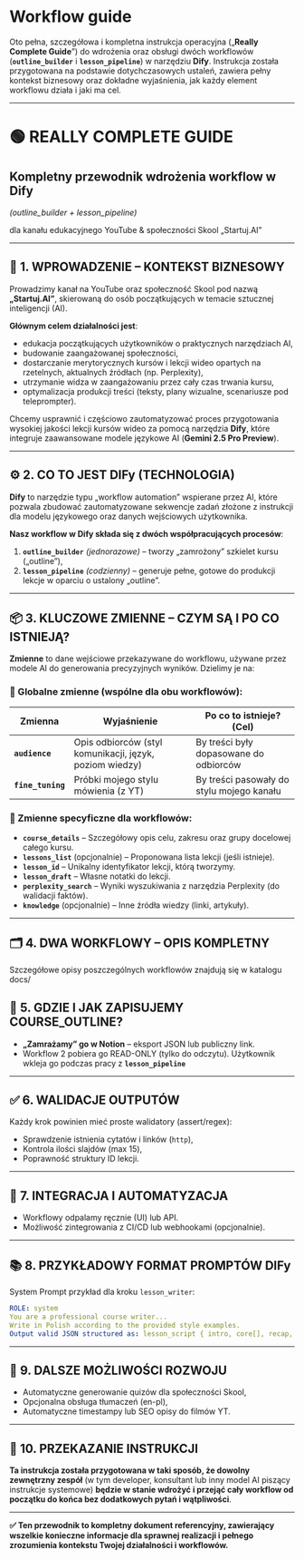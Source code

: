 # Workflow guide

Oto pełna, szczegółowa i kompletna instrukcja operacyjna („**Really Complete Guide**”) do wdrożenia oraz obsługi dwóch workflowów (**`outline_builder`** i **`lesson_pipeline`**) w narzędziu **Dify**. Instrukcja została przygotowana na podstawie dotychczasowych ustaleń, zawiera pełny kontekst biznesowy oraz dokładne wyjaśnienia, jak każdy element workflowu działa i jaki ma cel.

---

# 🟢 **REALLY COMPLETE GUIDE**

## Kompletny przewodnik wdrożenia workflow w Dify

*(outline_builder + lesson_pipeline)*

dla kanału edukacyjnego YouTube & społeczności Skool „Startuj.AI”

---

## 📌 **1. WPROWADZENIE – KONTEKST BIZNESOWY**

Prowadzimy kanał na YouTube oraz społeczność Skool pod nazwą **„Startuj.AI”**, skierowaną do osób początkujących w temacie sztucznej inteligencji (AI).

**Głównym celem działalności jest**:

- edukacja początkujących użytkowników o praktycznych narzędziach AI,
- budowanie zaangażowanej społeczności,
- dostarczanie merytorycznych kursów i lekcji wideo opartych na rzetelnych, aktualnych źródłach (np. Perplexity),
- utrzymanie widza w zaangażowaniu przez cały czas trwania kursu,
- optymalizacja produkcji treści (teksty, plany wizualne, scenariusze pod teleprompter).

Chcemy usprawnić i częściowo zautomatyzować proces przygotowania wysokiej jakości lekcji kursów wideo za pomocą narzędzia **Dify**, które integruje zaawansowane modele językowe AI (**Gemini 2.5 Pro Preview**).

---

## ⚙️ **2. CO TO JEST DIFy (TECHNOLOGIA)**

**Dify** to narzędzie typu „workflow automation” wspierane przez AI, które pozwala zbudować zautomatyzowane sekwencje zadań złożone z instrukcji dla modelu językowego oraz danych wejściowych użytkownika.

**Nasz workflow w Dify składa się z dwóch współpracujących procesów**:

1. **`outline_builder`** *(jednorazowe)* – tworzy „zamrożony” szkielet kursu („outline”),
2. **`lesson_pipeline`** *(codzienny)* – generuje pełne, gotowe do produkcji lekcje w oparciu o ustalony „outline”.

---

## 📦 **3. KLUCZOWE ZMIENNE – CZYM SĄ I PO CO ISTNIEJĄ?**

**Zmienne** to dane wejściowe przekazywane do workflowu, używane przez modele AI do generowania precyzyjnych wyników. Dzielimy je na:

### 📌 Globalne zmienne (wspólne dla obu workflowów):

| Zmienna | Wyjaśnienie | Po co to istnieje? (Cel) |
| --- | --- | --- |
| **`audience`** | Opis odbiorców (styl komunikacji, język, poziom wiedzy) | By treści były dopasowane do odbiorców |
| **`fine_tuning`** | Próbki mojego stylu mówienia (z YT) | By treści pasowały do stylu mojego kanału |

### 📌 Zmienne specyficzne dla workflowów:

- **`course_details`** – Szczegółowy opis celu, zakresu oraz grupy docelowej całego kursu.
- **`lessons_list`** (opcjonalnie) – Proponowana lista lekcji (jeśli istnieje).
- **`lesson_id`** – Unikalny identyfikator lekcji, którą tworzymy.
- **`lesson_draft`** – Własne notatki do lekcji.
- **`perplexity_search`** – Wyniki wyszukiwania z narzędzia Perplexity (do walidacji faktów).
- **`knowledge`** (opcjonalnie) – Inne źródła wiedzy (linki, artykuły).

---

## 🗂 **4. DWA WORKFLOWY – OPIS KOMPLETNY**
Szczegółowe opisy poszczególnych workflowów znajdują się w katalogu docs/



## 🔗 **5. GDZIE I JAK ZAPISUJEMY COURSE_OUTLINE?**

- **„Zamrażamy” go w Notion** – eksport JSON lub publiczny link.
- Workflow 2 pobiera go READ-ONLY (tylko do odczytu). Użytkownik wkleja go podczas pracy z **`lesson_pipeline`**

---

## ✅ **6. WALIDACJE OUTPUTÓW**

Każdy krok powinien mieć proste walidatory (assert/regex):

- Sprawdzenie istnienia cytatów i linków (`http`),
- Kontrola ilości slajdów (max 15),
- Poprawność struktury ID lekcji.

---

## 🧰 **7. INTEGRACJA I AUTOMATYZACJA**

- Workflowy odpalamy ręcznie (UI) lub API.
- Możliwość zintegrowania z CI/CD lub webhookami (opcjonalnie).

---

## 📚 **8. PRZYKŁADOWY FORMAT PROMPTÓW DIFy**

System Prompt przykład dla kroku `lesson_writer`:

```yaml
ROLE: system
You are a professional course writer...
Write in Polish according to the provided style examples.
Output valid JSON structured as: lesson_script { intro, core[], recap, cta }.

```

---

## 🚩 **9. DALSZE MOŻLIWOŚCI ROZWOJU**

- Automatyczne generowanie quizów dla społeczności Skool,
- Opcjonalna obsługa tłumaczeń (en-pl),
- Automatyczne timestampy lub SEO opisy do filmów YT.

---

## 🔑 **10. PRZEKAZANIE INSTRUKCJI**

**Ta instrukcja została przygotowana w taki sposób, że dowolny zewnętrzny zespół** (w tym developer, konsultant lub inny model AI piszący instrukcje systemowe) **będzie w stanie wdrożyć i przejąć cały workflow od początku do końca bez dodatkowych pytań i wątpliwości**.

---

**✅ Ten przewodnik to kompletny dokument referencyjny, zawierający wszelkie konieczne informacje dla sprawnej realizacji i pełnego zrozumienia kontekstu Twojej działalności i workflowów.**
